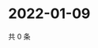 # 2022-01-09

共 0 条

<!-- BEGIN WEIBO -->
<!-- 最后更新时间 Sun Jan 09 2022 03:12:13 GMT+0800 (China Standard Time) -->

<!-- END WEIBO -->
